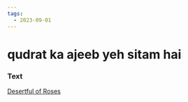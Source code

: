 ```yaml
---
tags:
  - 2023-09-01
---
```

# qudrat ka ajeeb yeh sitam hai 

### Text
[Desertful of Roses](https://franpritchett.com/00urdu/iqbal/insan.html)

